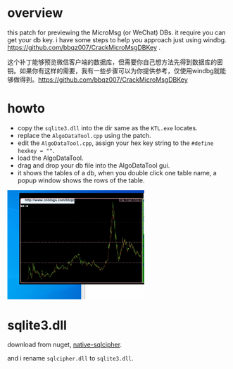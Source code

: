 # overview
this patch for previewing the MicroMsg (or WeChat) DBs. it require you can get your db key. i have some steps to help you approach just using windbg. https://github.com/bbqz007/CrackMicroMsgDBKey . 

这个补丁能够预览微信客户端的数据库，但需要你自己想方法先得到数据库的密钥。如果你有这样的需要，我有一些步骤可以为你提供参考，仅使用windbg就能够做得到。https://github.com/bbqz007/CrackMicroMsgDBKey

# howto
* copy the `sqlite3.dll` into the dir same as the `KTL.exe` locates.
* replace the `AlgoDataTool.cpp` using the patch.
* edit the `AlgoDataTool.cpp`, assign your hex key string to the `#define hexkey = ""`.
* load the AlgoDataTool.
* drag and drop your db file into the AlgoDataTool gui.
* it shows the tables of a db, when you double click one table name, a popup window shows the rows of the table.

<img src="/resources/GIF_KTL_WeChatDb.gif" width="61.8%">

# sqlite3.dll
download from nuget, [native-sqlcipher](https://www.nuget.org/packages/SQLitePCL.native.sqlcipher.windows/0.9.0-pre7).

and i rename `sqlcipher.dll` to `sqlite3.dll`.
